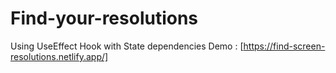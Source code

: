 # Find-your-resolutions
Using UseEffect Hook with State dependencies 
Demo : [https://find-screen-resolutions.netlify.app/]
